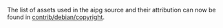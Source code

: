 The list of assets used in the aipg source and their attribution can now be found in [contrib/debian/copyright](../contrib/debian/copyright).
